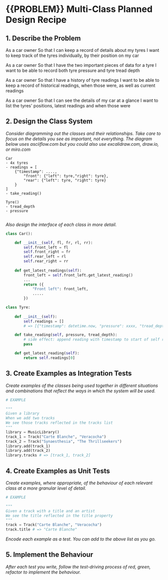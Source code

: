 # {{PROBLEM}} Multi-Class Planned Design Recipe

## 1. Describe the Problem

As a car owner
So that I can keep a record of details about my tyres
I want to keep track of the tyres individually, by their position on my car

As a car owner
So that I have the two important pieces of data for a tyre
I want to be able to record both tyre pressure and tyre tread depth

As a car owner
So that I have a history of tyre readings
I want to be able to keep a record of historical readings, when those were, as well as current readings

As a car owner
So that I can see the details of my car at a glance
I want to list the tyres' positions, latest readings and when those were


## 2. Design the Class System

_Consider diagramming out the classes and their relationships. Take care to
focus on the details you see as important, not everything. The diagram below
uses asciiflow.com but you could also use excalidraw.com, draw.io, or miro.com_

```
Car
- 4x tyres
- readings = [
    {"timestamp": ...., 
        "front": {"left": tyre,"right": tyre},
        "rear": {"left": tyre, "right": tyre}
    }
]
- take_reading()

Tyre()
- tread_depth
- pressure


```

_Also design the interface of each class in more detail._

```python
class Car():

    def __init__(self, fl, fr, rl, rr):
        self.front_left = fl
        self.front_right = fr
        self.rear_left = rl
        self.rear_right = rr
        
    def get_latest_readings(self):
        front_left = self.front_left.get_latest_reading()
        ...
        return ({
            "Front left": front_left,
            .....
        })

class Tyre:
    
    def __init__(self):
        self.readings = []
        # => [{"timestamp": datetime.now, "pressure": xxxx, "tread_depth": xxxx]}, ...]

    def take_reading(self, pressure, tread_depth):
        # side effect: append reading with timestamp to start of self readings list
        pass

    def get_latest_reading(self):
        return self.readings[0]


```

## 3. Create Examples as Integration Tests

_Create examples of the classes being used together in different situations and
combinations that reflect the ways in which the system will be used._

```python
# EXAMPLE

"""
Given a library
When we add two tracks
We see those tracks reflected in the tracks list
"""
library = MusicLibrary()
track_1 = Track("Carte Blanche", "Veracocha")
track_2 = Track("Synaesthesia", "The Thrillseekers")
library.add(track_1)
library.add(track_2)
library.tracks # => [track_1, track_2]
```

## 4. Create Examples as Unit Tests

_Create examples, where appropriate, of the behaviour of each relevant class at
a more granular level of detail._

```python
# EXAMPLE

"""
Given a track with a title and an artist
We see the title reflected in the title property
"""
track = Track("Carte Blanche", "Veracocha")
track.title # => "Carte Blanche"
```

_Encode each example as a test. You can add to the above list as you go._

## 5. Implement the Behaviour

_After each test you write, follow the test-driving process of red, green,
refactor to implement the behaviour._
